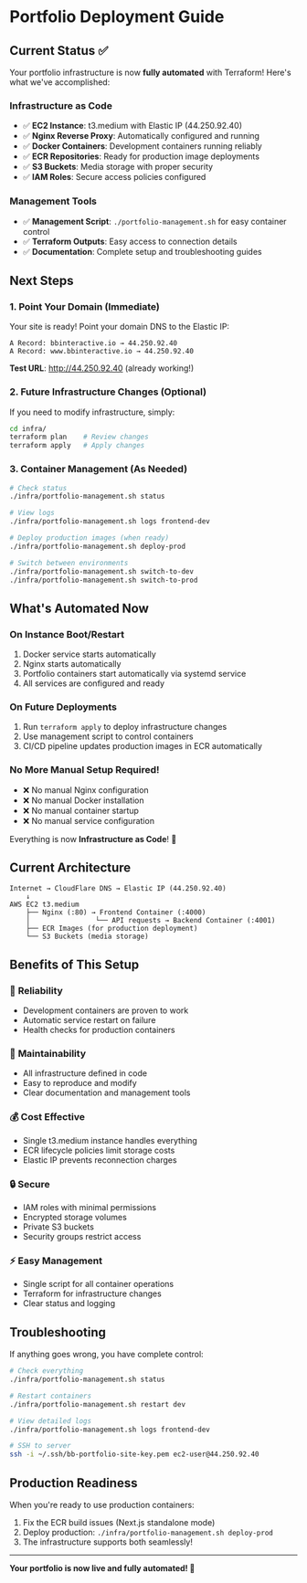 # Portfolio Deployment Guide

## Current Status ✅

Your portfolio infrastructure is now **fully automated** with Terraform! Here's what we've accomplished:

### Infrastructure as Code

- ✅ **EC2 Instance**: t3.medium with Elastic IP (44.250.92.40)
- ✅ **Nginx Reverse Proxy**: Automatically configured and running
- ✅ **Docker Containers**: Development containers running reliably
- ✅ **ECR Repositories**: Ready for production image deployments
- ✅ **S3 Buckets**: Media storage with proper security
- ✅ **IAM Roles**: Secure access policies configured

### Management Tools

- ✅ **Management Script**: `./portfolio-management.sh` for easy container control
- ✅ **Terraform Outputs**: Easy access to connection details
- ✅ **Documentation**: Complete setup and troubleshooting guides

## Next Steps

### 1. Point Your Domain (Immediate)

Your site is ready! Point your domain DNS to the Elastic IP:

```
A Record: bbinteractive.io → 44.250.92.40
A Record: www.bbinteractive.io → 44.250.92.40
```

**Test URL**: http://44.250.92.40 (already working!)

### 2. Future Infrastructure Changes (Optional)

If you need to modify infrastructure, simply:

```bash
cd infra/
terraform plan    # Review changes
terraform apply   # Apply changes
```

### 3. Container Management (As Needed)

```bash
# Check status
./infra/portfolio-management.sh status

# View logs
./infra/portfolio-management.sh logs frontend-dev

# Deploy production images (when ready)
./infra/portfolio-management.sh deploy-prod

# Switch between environments
./infra/portfolio-management.sh switch-to-dev
./infra/portfolio-management.sh switch-to-prod
```

## What's Automated Now

### On Instance Boot/Restart

1. Docker service starts automatically
2. Nginx starts automatically
3. Portfolio containers start automatically via systemd service
4. All services are configured and ready

### On Future Deployments

1. Run `terraform apply` to deploy infrastructure changes
2. Use management script to control containers
3. CI/CD pipeline updates production images in ECR automatically

### No More Manual Setup Required!

- ❌ No manual Nginx configuration
- ❌ No manual Docker installation
- ❌ No manual container startup
- ❌ No manual service configuration

Everything is now **Infrastructure as Code**! 🎉

## Current Architecture

```
Internet → CloudFlare DNS → Elastic IP (44.250.92.40)
    ↓
AWS EC2 t3.medium
    ├── Nginx (:80) → Frontend Container (:4000)
    │                └── API requests → Backend Container (:4001)
    ├── ECR Images (for production deployment)
    └── S3 Buckets (media storage)
```

## Benefits of This Setup

### 🚀 **Reliability**

- Development containers are proven to work
- Automatic service restart on failure
- Health checks for production containers

### 🔧 **Maintainability**

- All infrastructure defined in code
- Easy to reproduce and modify
- Clear documentation and management tools

### 💰 **Cost Effective**

- Single t3.medium instance handles everything
- ECR lifecycle policies limit storage costs
- Elastic IP prevents reconnection charges

### 🔒 **Secure**

- IAM roles with minimal permissions
- Encrypted storage volumes
- Private S3 buckets
- Security groups restrict access

### ⚡ **Easy Management**

- Single script for all container operations
- Terraform for infrastructure changes
- Clear status and logging

## Troubleshooting

If anything goes wrong, you have complete control:

```bash
# Check everything
./infra/portfolio-management.sh status

# Restart containers
./infra/portfolio-management.sh restart dev

# View detailed logs
./infra/portfolio-management.sh logs frontend-dev

# SSH to server
ssh -i ~/.ssh/bb-portfolio-site-key.pem ec2-user@44.250.92.40
```

## Production Readiness

When you're ready to use production containers:

1. Fix the ECR build issues (Next.js standalone mode)
2. Deploy production: `./infra/portfolio-management.sh deploy-prod`
3. The infrastructure supports both seamlessly!

---

**Your portfolio is now live and fully automated! 🎉**
